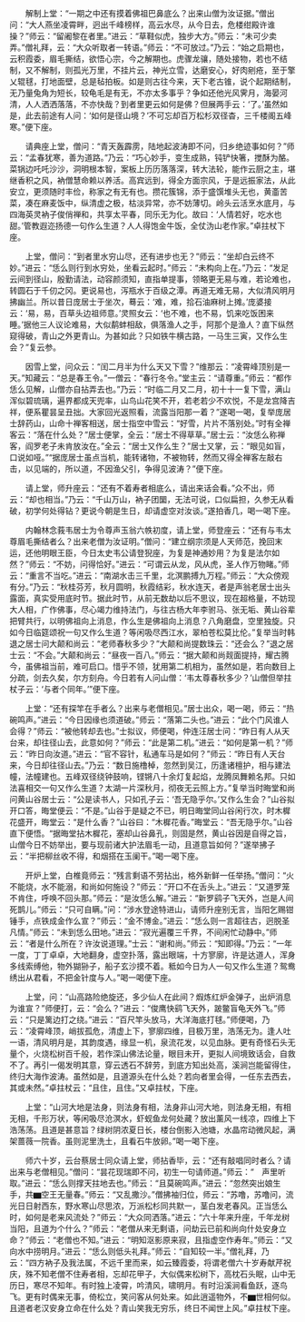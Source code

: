 <!-- { "loadSidebar": true } -->
　　解制上堂：“一期之中还有摸着佛祖巴鼻底么？出来山僧为汝证据。”僧出问：“大人燕坐凌霄畔，迥出千峰榜样，高云水尽，从今日去，危楼绀殿许谁操？”师云：“留阇黎在者里。”进云：“草鞋似虎，独步大方。”师云：“未可少卖弄。”僧礼拜，云：“大众听取者一转语。”师云：“不可放过。”乃云：“始之启期也，云积霞委，眉毛撕结，欲悟心宗，今之解期也。虎骤龙骧，随处接物，若也不结制，又不解制，则孤光万里，不挂片云，神光立雪，达磨安心，好肉剜疮，至于擎乂辊毬，打地面壁，总是毡拍板。如是则古往今来，天下老古锥，说个起期结制，无乃量兔角为短长，较龟毛是有无，不亦太多事乎？争如还他光风霁月，海晏河清，人人洒洒落落，不亦快哉？到者里更云如何是佛？但展两手云：‘了。’虽然如是，此去前途有人问：‘如何是径山境？’不可忘却百万松杉双径杳，三千楼阁五峰寒。”便下座。

　　请典座上堂，僧问：“青天轰霹雳，陆地起波涛即不问，归乡绝迹事如何？”师云：“孟春犹寒，善为道路。”乃云：“巧心妙手，变生成熟，钝铲快箸，搅酥为酪。菜锅边吒吒沙沙，洞明根本智，案板上历历落落深，转大法轮，能作云厨之主，堪继香积之风，衲僧慧命赖以养活。高宾远到，得全方面宗风，于是远振家法，从此安立，更须随时丰俭，称家之有无有也。攒花簇锦，添于盛馔堆头无也，黄齑苦菜，凑在麻麦饭中，纵清虚之极，枯淡异常，亦不妨薄切。岭头云活烹水底月，与四海英灵衲子俊俏禅和，共享太平春，同乐无为化。故曰：‘人情若好，吃水也甜。’管教遐迩扬德一句作么生道？人人得饱金牛饭，全仗沩山老作家。”卓拄杖下座。

　　上堂，僧问：“到者里水穷山尽，还有进步也无？”师云：“坐却白云终不妙。”进云：“恁么则行到水穷处，坐看云起时。”师云：“未构向上在。”乃云：“发足云间到径山，殷勤请法，动容颜须知，直指单提事，领略更无易与难，若论难也，转圆石于千仞之冈。更说易也，泻瓶水于百级之潭。再道无难无易，大似清风明月拂幽兰。所以昔日庞居士于坐次，蓦云：‘难，难，拾石油麻树上摊。’庞婆接云：‘易，易，百草头边祖师意。’灵照女云：‘也不难，也不易，饥来吃饭困来睡。’据他三人议论难易，大似鹬蚌相敌，俱落渔人之手，阿那个是渔人？直下纵然窥得破，青山之外更青山。为甚如此？只如铁牛横古路，一马生三寅，又作么生会？”复云参。

　　因雪上堂，问众云：“闰二月半为什么天又下雪？”维那云：“凌霄峰顶别是一天。”知藏云：“总是春王令。”一僧云：“春行冬令。”堂主云：“请尊重。”师云：“都作恁么见解，山僧亦自拈弄去也。”乃云：“时临二月又二月，初十十一复下雪，满山浑似碧琉璃，遍界都成天兜率，山鸟山花笑不开，若老若少不欢悦，不是龙宫降吉祥，便系瞿昙呈丑拙。大家回光返照看，流露当阳那一着？”遂喝一喝，复举庞居士辞药山，山命十禅客相送，居士指空中雪云：“好雪，片片不落别处。”时有全禅客云：“落在什么处？”居士便掌，全云：“居士不得草草。”居士云：“汝恁么称禅客，阎罗老子未肯放汝在。”全云：“居士又作么生？”居士又掌，云：“眼见如盲，口说如哑。”“据庞居士虽点当机，能转诸物，不被物转，然而又得全禅客左敲右击，以见端的，所以道，不因渔父引，争得见波涛？”便下座。

　　请上堂，师升座云：“还有不着寿者相底么，请出来话会看。”众不出，师云：“却也相当。”乃云：“千山万山，衲子团圞，无法可说，口似扁担，久参无从看破，初学何处得钻？更说今朝是生日，却请虚空对汝谈。”遂拍香几，喝一喝下座。

　　内翰林念莪韦居士为令尊声玉翁六帙初度，请上堂，师登座云：“还有与韦太尊眉毛撕结者么？出来老僧为汝证明。”僧问：“建立纲宗须是人天师范，挽回末运，还他明眼王臣，今日太史韦公请登猊座，为复是神通妙用？为复是法尔如然？”师云：“不妨，问得恰好。”进云：“可谓云从龙，风从虎，圣人作万物睹。”师云：“重言不当吃。”进云：“南湖水击三千里，北溟鹏搏九万程。”师云：“大众傍观有分。”乃云：“秋桂芬芳，秋月圆明，秋霞结彩，秋水连天，者是声翁老居士出头露面，真实受用底时节。据此时节，从前无数劫以后不思议，现在超格量，不妨现大人相，广作佛事，尽心竭力维持法门，与往古杨大年李驸马、张无垢、黄山谷辈把臂共行，以明佛祖向上消息，作么生是佛祖向上消息？八角磨盘，空里独旋。只如今日临筵颂祝一句又作么生道？等闲吸尽西江水，翠柏苍松莫比伦。”复举当时韩退之居士问大颠和尚云：“老师春秋多少？”大颠和尚提数珠云：“还会么？”退之居士云：“不会。”大颠和尚云：“昼夜一百八。”师云：“据大颠和尚觌面提持，耀古腾今，虽佛祖当前，难可启口。惜乎不领，犹用第二机相为，虽然如是，若向数目上分疏，剑去久矣，尔方刻舟。今日若有人问山僧：‘韦太尊春秋多少？’山僧但举拄杖子云：‘与者个同年。’”便下座。

　　上堂：“还有探竿在手者么？出来与老僧相见。”居士出众，喝一喝，师云：“热碗鸣声。”进云：“今日因缘也须道破。”师云：“落第二头也。”进云：“此个门风谁人会得？”师云：“被他转却去也。”士拟议，师便喝，仲连汪居士问：“昨日有人从天台来，却往径山去，此意如何？”师云：“此是第二机。”进云：“如何是第一机？”师云：“昨日向汝道。”进云：“官不容针，私通车马是如何？”师云：“昨日有人天台来，今日却往径山去。”乃云：“数日施橹棹，忽然到吴江，历逢诸檀护，相与建法幢，法幢建也。五峰双径绕钟鼓响，铿锵八十余灯复起焰，龙腾凤舞赖名邦。只如法喜相交一句又作么生道？太湖一片深秋月，彻夜无云照上方。”复举当时晦堂和尚问黄山谷居士云：“公是读书人，只如孔子云：‘吾无隐乎尔。’又作么生会？”山谷拟开口答，晦堂便云：“不是。”山谷于是疑之不已，明日晦堂同山谷闲行次，时木樨花盛开，晦堂云：“是什么香？”山谷曰：“木樨花香。”晦堂云：“吾无隐乎尔。”山谷直下便悟。“据晦堂拈木樨花，塞却山谷鼻孔，则固是然，黄山谷因是自得之旨，山僧今日不妨举出，要与现前诸大护法眉毛一动，且道意旨如何？”遂举拂子云：“半把柳丝收不得，和烟搭在玉阑干。”喝一喝下座。

　　开炉上堂，白椎竟师云：“残言剩语不劳拈出，格外新鲜一任举扬。”僧问：“火不能烧，水不能溺，和尚如何施设？”师云：“开口不在舌头上。”进云：“又道罗笼不肯住，呼唤不回头那。”师云：“是汝恁么解。”进云：“新罗鹞子飞天外，岂是人间死鹊儿。”师云：“只可自瞒。”问：“涉水登途特进山，请师升座别无言，当阳乞赐钳锤手，点铁成金作么宣？”师云：“金不博金。”进云：“恁么则一言超往古，迥脱圣凡情。”师云：“未到恁么田地。”进云：“寂光遍覆三千界，不间闲忙动静中。”师云：“者是什么所在？许汝说道理。”士云：“谢和尚。”师云：“知即得。”乃云：“一年一度，丁丁卓卓，大地翻身，虚空扑落，露出眼端，十方寥廓，许是达道人，浑身多线索缚他，物外猢狲子，船子玄沙摸不着。秪如今日为人一句又作么生道？鸳鸯绣出从君看，不把金针度与人。”喝一喝便下座。

　　上堂，问：“山高路险绝旋还，多少仙人在此间？煆炼红炉金弹子，出炉消息为谁宣？”师便打，云：“会么？”进云：“俊鹰快鹞飞天外，跛鳖盲龟天外飞。”师云：“只是篱边打之绕。”进云：“百尺竿头放马，大洋海底打毬。”师便喝，乃云：“凌霄峰顶，峭拔孤危，清虚上下，寥廓四维，目极万里，浩荡无为。逢人吐一语，清风明月是，其韵度遇，缘显一机，泉流花发，以见血脉。更有奇怪石头无量个，火烧松树百千般，若作深山佛法论量，眼目未开，更拟人间境致话会，自救不了。再引一偈发明其意，穿云透石不辞劳，到底方知出处高，溪涧岂能留得住，终归大海作波涛。虽然如是，且道源头在什么处？若向者里会得，一任东去西去，其或未然。”卓拄杖云：“且住，且住。”又卓拄杖，下座。

　　上堂：“山河大地是法身，则法身有相，法身非山河大地，则法身无相，有相无相，千形万状，等闲吸尽沧溟水，虾蚬鱼龙何处藏？放出薰风一线凉，四维上下浩荡荡。且道是甚意旨？绿树阴浓夏日长，楼台倒影入池塘，水晶帘动微风起，满架蔷薇一院香。虽则泥里洗土，且看石牛放卵。”喝一喝下座。

　　师六十岁，云台蔡居士同众请上堂，师拈香毕，云：“还有敲唱同时者么？请出来与老僧相见。”僧问：“昙花现瑞即不问，初生一句请师道。”师云：“　声里听取。”进云：“恁么则撑天拄地去也。”师云：“且莫碗鸣声。”进云：“忽然突出娘生手，共▆空王无量春。”师云：“又乱撒沙。”僧拂袖归位，师云：“苏噜，苏噜问，流光日日射西东，野水寒山尽思浓，万派松杉同共默一，茎白发老春风。正当恁么时，如何是老来风流处？”师云：“大众同洒落。”进云：“六十年来升座，千年龙树当阳，且道为个什么？”师云：“老僧从来无剩语，问劫云已前和尚向什处安身立命？”师云：“老僧也不知。”进云：“明知沤影原来寂，且指虚空作寿年。”师云：“又向水中捞明月。”进云：“恁么则低头礼拜。”师云：“自知较一半。”僧礼拜，乃云：“四方衲子及我法属，不远千里而来，如云臻霞委，将谓老僧六十岁寿献芹祝庆，殊不知老僧不住寿者相，忘却花甲子，大似偶来松树下，高枕石头眠，山中无历日，寒尽不知年。有时独上凌霄，吟清风，啸明月。有时沿溪涧看鱼跃，逐鸟飞。更有时偶来无事，倚松立，笑问客从何处来。如此逍遥物外，不▆世相何似。且道者老汉安身立命在什么处？青山笑我无穷乐，终日不闻世上风。”卓拄杖下座。

